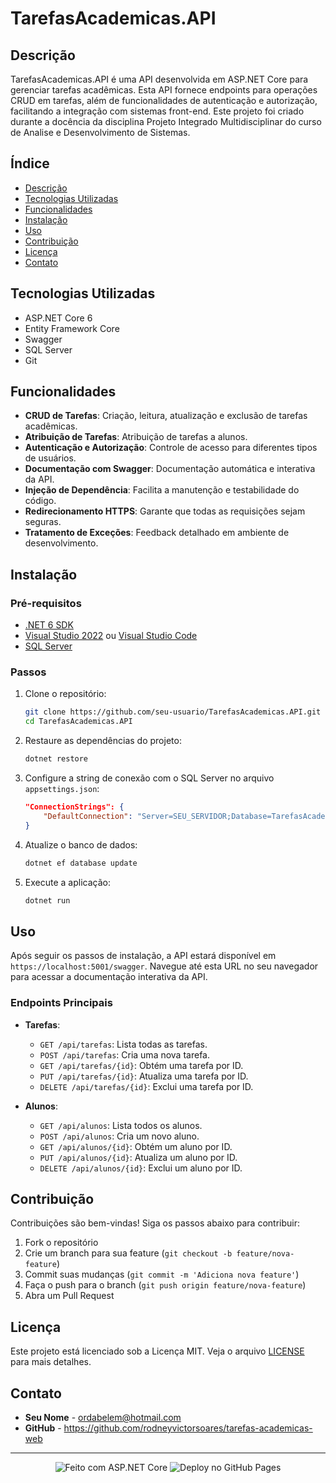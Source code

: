 # TarefasAcademicas.API

## Descrição

TarefasAcademicas.API é uma API desenvolvida em ASP.NET Core para gerenciar tarefas acadêmicas. Esta API fornece endpoints para operações CRUD em tarefas, além de funcionalidades de autenticação e autorização, facilitando a integração com sistemas front-end. Este projeto foi criado durante a docência da disciplina Projeto Integrado Multidisciplinar do curso de Analise e Desenvolvimento de Sistemas.

## Índice

- [Descrição](#descrição)
- [Tecnologias Utilizadas](#tecnologias-utilizadas)
- [Funcionalidades](#funcionalidades)
- [Instalação](#instalação)
- [Uso](#uso)
- [Contribuição](#contribuição)
- [Licença](#licença)
- [Contato](#contato)

## Tecnologias Utilizadas

- ASP.NET Core 6
- Entity Framework Core
- Swagger
- SQL Server
- Git

## Funcionalidades

- **CRUD de Tarefas**: Criação, leitura, atualização e exclusão de tarefas acadêmicas.
- **Atribuição de Tarefas**: Atribuição de tarefas a alunos.
- **Autenticação e Autorização**: Controle de acesso para diferentes tipos de usuários.
- **Documentação com Swagger**: Documentação automática e interativa da API.
- **Injeção de Dependência**: Facilita a manutenção e testabilidade do código.
- **Redirecionamento HTTPS**: Garante que todas as requisições sejam seguras.
- **Tratamento de Exceções**: Feedback detalhado em ambiente de desenvolvimento.

## Instalação

### Pré-requisitos

- [.NET 6 SDK](https://dotnet.microsoft.com/download/dotnet/6.0)
- [Visual Studio 2022](https://visualstudio.microsoft.com/) ou [Visual Studio Code](https://code.visualstudio.com/)
- [SQL Server](https://www.microsoft.com/sql-server)

### Passos

1. Clone o repositório:
    ```bash
    git clone https://github.com/seu-usuario/TarefasAcademicas.API.git
    cd TarefasAcademicas.API
    ```

2. Restaure as dependências do projeto:
    ```bash
    dotnet restore
    ```

3. Configure a string de conexão com o SQL Server no arquivo `appsettings.json`:
    ```json
    "ConnectionStrings": {
        "DefaultConnection": "Server=SEU_SERVIDOR;Database=TarefasAcademicasDB;User Id=SEU_USUARIO;Password=SUA_SENHA;"
    }
    ```

4. Atualize o banco de dados:
    ```bash
    dotnet ef database update
    ```

5. Execute a aplicação:
    ```bash
    dotnet run
    ```

## Uso

Após seguir os passos de instalação, a API estará disponível em `https://localhost:5001/swagger`. Navegue até esta URL no seu navegador para acessar a documentação interativa da API.

### Endpoints Principais

- **Tarefas**:
  - `GET /api/tarefas`: Lista todas as tarefas.
  - `POST /api/tarefas`: Cria uma nova tarefa.
  - `GET /api/tarefas/{id}`: Obtém uma tarefa por ID.
  - `PUT /api/tarefas/{id}`: Atualiza uma tarefa por ID.
  - `DELETE /api/tarefas/{id}`: Exclui uma tarefa por ID.

- **Alunos**:
  - `GET /api/alunos`: Lista todos os alunos.
  - `POST /api/alunos`: Cria um novo aluno.
  - `GET /api/alunos/{id}`: Obtém um aluno por ID.
  - `PUT /api/alunos/{id}`: Atualiza um aluno por ID.
  - `DELETE /api/alunos/{id}`: Exclui um aluno por ID.

## Contribuição

Contribuições são bem-vindas! Siga os passos abaixo para contribuir:

1. Fork o repositório
2. Crie um branch para sua feature (`git checkout -b feature/nova-feature`)
3. Commit suas mudanças (`git commit -m 'Adiciona nova feature'`)
4. Faça o push para o branch (`git push origin feature/nova-feature`)
5. Abra um Pull Request

## Licença

Este projeto está licenciado sob a Licença MIT. Veja o arquivo [LICENSE](LICENSE) para mais detalhes.

## Contato

- **Seu Nome** - ordabelem@hotmail.com
- **GitHub** - https://github.com/rodneyvictorsoares/tarefas-academicas-web

---

<p align="center">
  <img src="https://img.shields.io/badge/Made_with-ASP.NET_Core-1f425f.svg" alt="Feito com ASP.NET Core">
  <img src="https://img.shields.io/badge/Deployed_on-GitHub_Pages-1f425f.svg" alt="Deploy no GitHub Pages">
</p>
